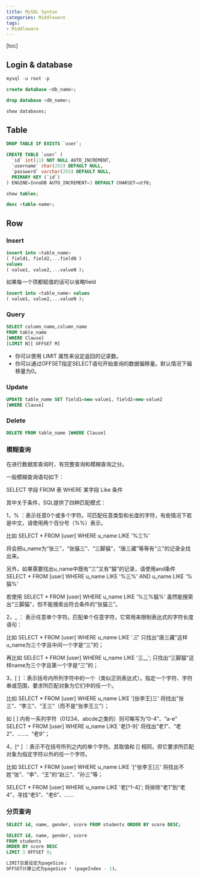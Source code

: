 ```yaml
---
title: MySQL Syntax
categories: Middleware
tags:
- Middleware
---
```

[toc]

## Login & database
```sql
mysql -u root -p   
```

```sql
create database <db_name>;
```

```sql
drop database <db_name>;
```

```sql
show databases;
```


## Table
```sql
DROP TABLE IF EXISTS `user`;
```

```sql
CREATE TABLE `user` (
  `id` int(11) NOT NULL AUTO_INCREMENT,
  `username` char(255) DEFAULT NULL,
  `password` varchar(255) DEFAULT NULL,
  PRIMARY KEY (`id`)
) ENGINE=InnoDB AUTO_INCREMENT=3 DEFAULT CHARSET=utf8;
```

```sql
show tables;

desc <table-name>;
```

## Row
### Insert
```sql
insert into <table_name> 
( field1, field2,...fieldN )
values
( value1, value2,...valueN );
```

如果每一个项都赋值的话可以省略field
```sql
insert into <table_name> values
( value1, value2,...valueN );
```

### Query
```sql
SELECT column_name,column_name
FROM table_name
[WHERE Clause]
[LIMIT N][ OFFSET M]
```
- 你可以使用 LIMIT 属性来设定返回的记录数。
- 你可以通过OFFSET指定SELECT语句开始查询的数据偏移量。默认情况下偏移量为0。

### Update
```sql
UPDATE table_name SET field1=new-value1, field2=new-value2
[WHERE Clause]
```

### Delete
```sql
DELETE FROM table_name [WHERE Clause]
```


### 模糊查询
在进行数据库查询时，有完整查询和模糊查询之分。

一般模糊查询语句如下：


SELECT 字段 FROM 表 WHERE 某字段 Like 条件


其中关于条件，SQL提供了四种匹配模式：

1，% ：表示任意0个或多个字符。可匹配任意类型和长度的字符，有些情况下若是中文，请使用两个百分号（%%）表示。

比如 SELECT * FROM [user] WHERE u_name LIKE '%三%'

将会把u_name为“张三”，“张猫三”、“三脚猫”，“唐三藏”等等有“三”的记录全找出来。

另外，如果需要找出u_name中既有“三”又有“猫”的记录，请使用and条件
SELECT * FROM [user] WHERE u_name LIKE '%三%' AND u_name LIKE '%猫%'

若使用 SELECT * FROM [user] WHERE u_name LIKE '%三%猫%'
虽然能搜索出“三脚猫”，但不能搜索出符合条件的“张猫三”。

2，_ ： 表示任意单个字符。匹配单个任意字符，它常用来限制表达式的字符长度语句：

比如 SELECT * FROM [user] WHERE u_name LIKE '_三_'
只找出“唐三藏”这样u_name为三个字且中间一个字是“三”的；

再比如 SELECT * FROM [user] WHERE u_name LIKE '三__';
只找出“三脚猫”这样name为三个字且第一个字是“三”的；


3，[ ] ：表示括号内所列字符中的一个（类似正则表达式）。指定一个字符、字符串或范围，要求所匹配对象为它们中的任一个。

比如 SELECT * FROM [user] WHERE u_name LIKE '[张李王]三'
将找出“张三”、“李三”、“王三”（而不是“张李王三”）；

如 [ ] 内有一系列字符（01234、abcde之类的）则可略写为“0-4”、“a-e”
SELECT * FROM [user] WHERE u_name LIKE '老[1-9]'
将找出“老1”、“老2”、……、“老9”；

4，[^ ] ：表示不在括号所列之内的单个字符。其取值和 [] 相同，但它要求所匹配对象为指定字符以外的任一个字符。

比如 SELECT * FROM [user] WHERE u_name LIKE '[^张李王]三'
将找出不姓“张”、“李”、“王”的“赵三”、“孙三”等；

SELECT * FROM [user] WHERE u_name LIKE '老[^1-4]';
将排除“老1”到“老4”，寻找“老5”、“老6”、……

### 分页查询
```sql
SELECT id, name, gender, score FROM students ORDER BY score DESC;

SELECT id, name, gender, score
FROM students
ORDER BY score DESC
LIMIT 3 OFFSET 0;

LIMIT总是设定为pageSize；
OFFSET计算公式为pageSize * (pageIndex - 1)。

```